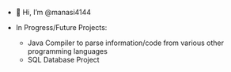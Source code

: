 - 👋 Hi, I’m @manasi4144
- In Progress/Future Projects:
  
  - Java Compiler to parse information/code from various other programming languages
  - SQL Database Project
